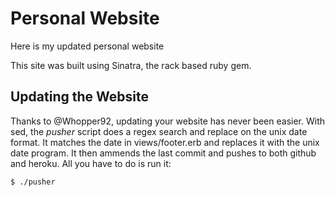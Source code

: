 # Personal Website

Here is my updated personal website

This site was built using Sinatra, the rack based ruby gem.

## Updating the Website

Thanks to @Whopper92, updating your website has never been easier. With sed, the _pusher_ script does a regex search and replace on the unix date format. It matches the date in views/footer.erb and replaces it with the unix date program. It then ammends the last commit and pushes to both github and heroku. All you have to do is run it:

    $ ./pusher
